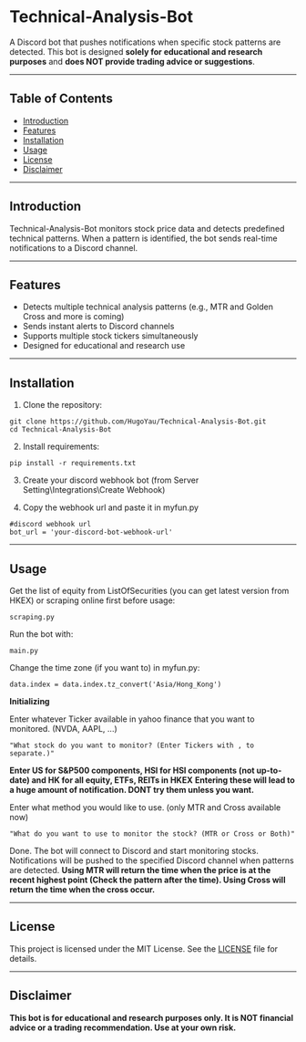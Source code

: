 # Technical-Analysis-Bot

A Discord bot that pushes notifications when specific stock patterns are detected. This bot is designed **solely for educational and research purposes** and **does NOT provide trading advice or suggestions**.

---

## Table of Contents

- [Introduction](#introduction)  
- [Features](#features)  
- [Installation](#installation)  
- [Usage](#usage)
- [License](#license)  
- [Disclaimer](#disclaimer)  

---

## Introduction
Technical-Analysis-Bot monitors stock price data and detects predefined technical patterns. When a pattern is identified, the bot sends real-time notifications to a Discord channel.

---

## Features

- Detects multiple technical analysis patterns (e.g., MTR and Golden Cross and more is coming)  
- Sends instant alerts to Discord channels  
- Supports multiple stock tickers simultaneously
- Designed for educational and research use

---

## Installation

1. Clone the repository:
```
git clone https://github.com/HugoYau/Technical-Analysis-Bot.git
cd Technical-Analysis-Bot
```

2. Install requirements:
```
pip install -r requirements.txt
```

3. Create your discord webhook bot (from Server Setting\Integrations\Create Webhook)

4. Copy the webhook url and paste it in myfun.py
```
#discord webhook url
bot_url = 'your-discord-bot-webhook-url'
```

---

## Usage

Get the list of equity from ListOfSecurities (you can get latest version from HKEX) or scraping online first before usage:
```
scraping.py
```

Run the bot with:
```
main.py
```

Change the time zone (if you want to) in myfun.py:
```
data.index = data.index.tz_convert('Asia/Hong_Kong')
```

**Initializing**

Enter whatever Ticker available in yahoo finance that you want to monitored. (NVDA, AAPL, ...)
```
"What stock do you want to monitor? (Enter Tickers with , to separate.)"
```
**Enter US for S&P500 components, HSI for HSI components (not up-to-date) and HK for all equity, ETFs, REITs in HKEX**
**Entering these will lead to a huge amount of notification. DONT try them unless you want.**

Enter what method you would like to use. (only MTR and Cross available now)
```
"What do you want to use to monitor the stock? (MTR or Cross or Both)"
```

Done. The bot will connect to Discord and start monitoring stocks. Notifications will be pushed to the specified Discord channel when patterns are detected.
**Using MTR will return the time when the price is at the recent highest point (Check the pattern after the time). Using Cross will return the time when the cross occur.**

---

## License

This project is licensed under the MIT License. See the [LICENSE](LICENSE) file for details.

---

## Disclaimer

**This bot is for educational and research purposes only. It is NOT financial advice or a trading recommendation. Use at your own risk.**


